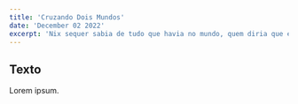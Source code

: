 ```yaml
---
title: 'Cruzando Dois Mundos'
date: 'December 02 2022'
excerpt: 'Nix sequer sabia de tudo que havia no mundo, quem diria que eram dois?'
---
```

## Texto
Lorem ipsum.
